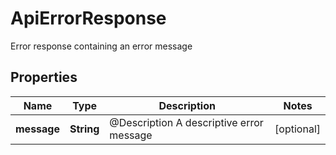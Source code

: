 

# ApiErrorResponse

Error response containing an error message

## Properties

| Name | Type | Description | Notes |
|------------ | ------------- | ------------- | -------------|
|**message** | **String** | @Description A descriptive error message |  [optional] |



